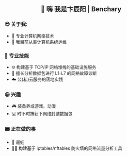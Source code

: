 <h2 align="center">👋 嗨 我是卞辰阳 | Benchary</h2>
  
<!--<p align="center">
  🌐<a href="https://kaokit.com/">技术指南</a> | 
  😀<a href="https://github.com/Benchary">GitHub</a> 
</p>-->
  
<!--
**beercrab/beercrab** is a ✨ _special_ ✨ repository because its `README.md` (this file) appears on your GitHub profile.
-->

### 😎 关于我:

- 🔭 专业计算机网络技术
- 💼 我目前从事计算机系统运维

### 🧰 专业技能

- 🌐 构建基于 TCP/IP 网络堆栈的基础设施服务
- 🔎 擅长分析数据包进行 L1-L7 的网络故障诊断
- ☁️ 公(私)云服务的落地实践

### 😀 兴趣

- 🎮 装备养成游戏、动漫
- 💻 时不时捕获下网络封装数据包

### 📟 正在做的事
- 👶 遛娃
- 👨‍💻 构建基于 iptables/nftables 防火墙的网络流量分析工具






















